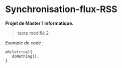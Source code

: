 Synchronisation-flux-RSS
========================

**Projet de Master 1 informatique.**

> texte modifié 2

*Exemple de code :*
```
while(true){
   doNothing();
}
```
